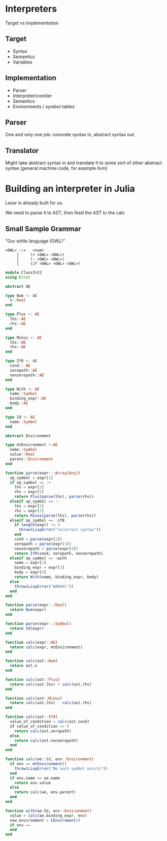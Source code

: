 # Interpreters

Target vs Implementation

## Target

- Syntax
- Semantics
- Variables

## Implementation

- Parser
- Interpreter/comiler
- Semantics
- Environments / symbol tables

## Parser

One and only one job: concrete syntax in, abstract syntax out.

## Translator

Might take abstract syntax in and translate it to some sort of other abstract syntax (general machine code, for example llvm)


# Building an interpreter in Julia

Lexar is already built for us.

We need to parse it to AST, then feed the AST to the calc

## Small Sample Grammar

"Our wittle language (OWL)"

```
<OWL> ::=   <num>
     |     (+ <OWL> <OWL>)
     |     (- <OWL> <OWL>)
     |     (if <OWL> <OWL> <OWL>)
```

```julia
module ClassInt2
using Error

abstract AE

type Num <: AE
  n::Real
end

type Plus <: AE
  lhs::AE
  rhs::AE
end

type Minus <: AE
  lhs::AE
  rhs::AE
end

type If0 <: AE
  cond:: AE
  zeropath::AE
  nonzeropath::AE
end

type With <: AE
  name::Symbol
  binding_expr::AE
  body::AE
end

type Id <: AE
  name::Symbol
end

abstract Environment

type mtEnvironment <:AE
  name::Symbol
  value::Real
  parent::Environment
end

function parse(expr:::Array{Any})
  op_symbol = expr[1]
  if op_symbol == :+
    lhs = expr[2]
    rhs = expr[3]
    return Plus(parse(lhs), parse(rhs))
  elseif op_symbol == :-
    lhs = expr[2]
    rhs = expr[3]
    return Minus(parse(lhs), parse(rhs))
  elseif op_symbol == :if0
    if length(expr) != 4
      throw(LispError("incorrect syntax"))
    end
    cond = parse(expr[2])
    zeropath = parse(expr[3])
    nonzeropath = parse(expr[4])
    return If0(cond, zeropath, nonzeropath)
  elseif op_symbol == :with
    name = expr[2]
    binding_expr = expr[3]
    body = expr[4]
    return With(name, binding_expr, body)
  else
    throw(LispError("WARGH!"))
  end
end

function parse(expr:::Real)
  return Num(expr)
end

function parse(expr:::Symbol)
  return Id(expr)
end

function calc(expr::AE)
  return calc(expr, mtEnvironment)
end

function calc(ast::Num)
  return ast.n
end

function calc(ast::Plus)
  return calc(ast.lhs) + calc(ast.rhs)
end

function calc(ast::Minus)
  return calc(ast.lhs) - calc(ast.rhs)
end

function calc(ast::If0)
  value_of_condition = calc(ast.cond)
  if value_of_condition == 0
    return calc(ast.zeropath)
  else
    return calc(ast.nonzeropath)
  end
end

function calc(ae::Id, env::Environment)
  if env == mtEnvironment()
    throw(LispError("No such symbol exists"))
  end
  if env.name == ae.name
    return env.value
  else
    return calc(ae, env.parent)
  end
end

function with(ae:Id, env::Environment)
  value = calc(ae.binding_expr, env)
  new_environment = CEnviroment()
  if env == 
  end
end
```
